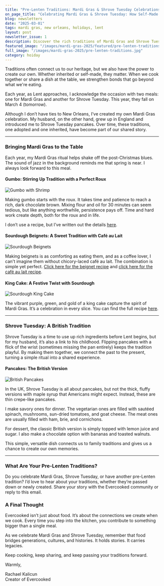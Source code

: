 ```yaml
---
title: "Pre-Lenten Traditions: Mardi Gras & Shrove Tuesday Celebrations and Self-Made Traditions"
on_page_title: "Celebrating Mardi Gras & Shrove Tuesday: How Self-Made Traditions Strengthen Bonds"
blog: newsletters
date: "2025-03-01"
tags: mardi gras, new orleans, holidays, lent
layout: post
newsletter_issue: 1
description: Discover the rich traditions of Mardi Gras and Shrove Tuesday, including recipes for gumbo, beignets, and pancakes. Learn how self-made traditions bring us closer to our heritage and help create new memories with loved ones.
featured_image: "/images/mardi-gras-2025/featured/pre-lenten-traditions.jpg"
full_image: "/images/mardi-gras-2025/pre-lenten-traditions.jpg"
category: hoiday
---
```


Traditions often connect us to our heritage, but we also have the power to create our own. Whether inherited or self-made, they matter. When we cook together or share a dish at the table, we strengthen bonds that go beyond what we're eating.

Each year, as Lent approaches, I acknowledge the occasion with two meals: one for Mardi Gras and another for Shrove Tuesday. This year, they fall on March 4 (tomorrow).

Although I don’t have ties to New Orleans, I’ve created my own Mardi Gras celebration. My husband, on the other hand, grew up in England and introduced me to Shrove Tuesday pancakes. Over time, these traditions, one adopted and one inherited, have become part of our shared story.

---

### Bringing Mardi Gras to the Table

Each year, my Mardi Gras ritual helps shake off the post-Christmas blues. The sound of jazz in the background reminds me that spring is near. I always look forward to this meal.

#### Gumbo: Stirring Up Tradition with a Perfect Roux

![Gumbo with Shrimp](/images/mardi-gras-2025/gumbo-with-shrimp.jpg)

Making gumbo starts with the roux. It takes time and patience to reach a rich, dark chocolate brown. Mixing flour and oil for 30 minutes can seem tedious, but like anything worthwhile, persistence pays off. Time and hard work create depth, both for the roux and in life.

I don’t use a recipe, but I’ve written out the details [here](/blog/gumbo).

#### Sourdough Beignets: A Sweet Tradition with Café au Lait

![Sourdough Beignets](/images/mardi-gras-2025/sourdough-beignets.jpg)

Making beignets is as comforting as eating them, and as a coffee lover, I can't imagine them without chicory-laced café au lait. The combination is simple yet perfect. [Click here for the beignet recipe](/blog/sourdough-beignets) and [click here for the café au lait recipe](/blog/cafe-au-lait).

#### King Cake: A Festive Twist with Sourdough

![Sourdough King Cake](/images/mardi-gras-2025/sourdough-king-cake.jpg)

The vibrant purple, green, and gold of a king cake capture the spirit of Mardi Gras. It’s a celebration in every slice.
You can find the full recipe [here](/blog/sourdough-king-cake).

---

### Shrove Tuesday: A British Tradition

Shrove Tuesday is a time to use up rich ingredients before Lent begins, but for my husband, it’s also a link to his childhood. Flipping pancakes with a flick of the wrist (sometimes missing the pan entirely) keeps the tradition playful. By making them together, we connect the past to the present, turning a simple ritual into a shared experience.

#### Pancakes: The British Version

![British Pancakes](/images/mardi-gras-2025/crepe.jpg)

In the UK, Shrove Tuesday is all about pancakes, but not the thick, fluffy versions with maple syrup that Americans might expect. Instead, these are thin crepe-like pancakes.

I make savory ones for dinner. The vegetarian ones are filled with sautéed spinach, mushrooms, sun-dried tomatoes, and goat cheese. The meat ones are usually filled with ham, brie, and cornichons.

For dessert, the classic British version is simply topped with lemon juice and sugar. I also make a chocolate option with bananas and toasted walnuts.

This simple, versatile dish connects us to family traditions and gives us a chance to create our own memories.

---

### What Are Your Pre-Lenten Traditions?

Do you celebrate Mardi Gras, Shrove Tuesday, or have another pre-Lenten tradition? I’d love to hear about your traditions, whether they’re passed down or newly created. Share your story with the Evercooked community or reply to this email.

### A Final Thought

Evercooked isn’t just about food. It’s about the connections we create when we cook. Every time you step into the kitchen, you contribute to something bigger than a single meal.

As we celebrate Mardi Gras and Shrove Tuesday, remember that food bridges generations, cultures, and histories. It holds stories. It carries legacies.

Keep cooking, keep sharing, and keep passing your traditions forward.

Warmly,

Rachael Kalicun<br>
Creator of Evercooked
